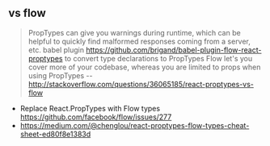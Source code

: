 ## vs flow

> PropTypes can give you warnings during runtime, which can be helpful to quickly find malformed responses coming from a server, etc.
>  babel plugin https://github.com/brigand/babel-plugin-flow-react-proptypes to convert type declarations to PropTypes
> Flow let's you cover more of your codebase, whereas you are limited to props when using PropTypes
> -- http://stackoverflow.com/questions/36065185/react-proptypes-vs-flow

- Replace React.PropTypes with Flow types https://github.com/facebook/flow/issues/277
- https://medium.com/@chenglou/react-proptypes-flow-types-cheat-sheet-ed80f8e1383d
